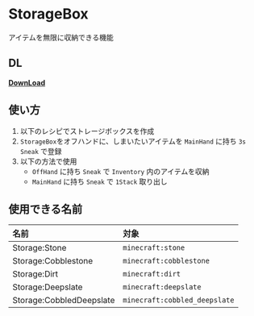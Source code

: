 # StorageBox
 
アイテムを無限に収納できる機能

## DL
[__DownLoad__](https://github.com/Kvr0/StorageBox/releases/download/PreRelease/StorageBox.zip)


## 使い方
1. 以下のレシピでストレージボックスを作成
2. `StorageBox`をオフハンドに、しまいたいアイテムを `MainHand` に持ち `3s` `Sneak` で登録
3. 以下の方法で使用
    - `OffHand` に持ち `Sneak` で `Inventory` 内のアイテムを収納
    - `MainHand` に持ち `Sneak` で `1Stack` 取り出し

## 使用できる名前
|名前|対象|
|:-|:-|
|Storage:Stone|`minecraft:stone`|
|Storage:Cobblestone|`minecraft:cobblestone`|
|Storage:Dirt|`minecraft:dirt`|
|Storage:Deepslate|`minecraft:deepslate`|
|Storage:CobbledDeepslate|`minecraft:cobbled_deepslate`|
